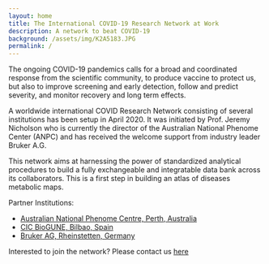 ```yaml
---
layout: home
title: The International COVID-19 Research Network at Work
description: A network to beat COVID-19
background: /assets/img/K2A5183.JPG
permalink: /
---
```


The ongoing COVID-19 pandemics calls for a broad and coordinated response from the scientific community, to produce vaccine to protect us, but also to improve screening and early detection, follow and predict severity, and monitor recovery and long term effects.

A worldwide international COVID Research Network consisting of several institutions has been setup in April 2020. It was initiated by Prof. Jeremy Nicholson who is currently the director of the Australian National Phenome Center (ANPC) and has received the welcome support from industry leader Bruker A.G.

This network aims at harnessing the power of standardized analytical procedures to build a fully exchangeable and integratable data bank across its collaborators. This is a first step in building an atlas of diseases metabolic maps.

Partner Institutions:

 - [Australian National Phenome Centre, Perth, Australia](https://australian-npc.org/)
 - [CIC BioGUNE, Bilbao, Spain](https://www.cicbiogune.es/people/omillet)
 - [Bruker AG, Rheinstetten, Germany](https://www.bruker.com/en/products-and-solutions/mr/make-mr-more-relevant/covid19-nmr-international-research-network-at-work.html)

Interested to join the network? Please contact us [here](mailto:julien.wist_at_murdoch.edu.au)